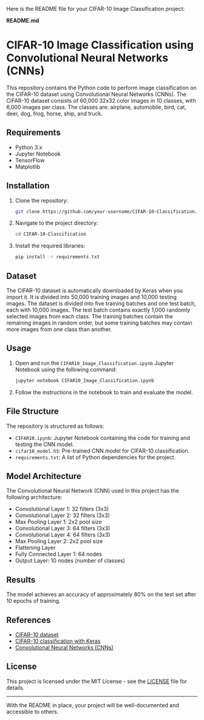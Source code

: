 Here is the README file for your CIFAR-10 Image Classification project:

**README.md**

# CIFAR-10 Image Classification using Convolutional Neural Networks (CNNs)

This repository contains the Python code to perform image classification on the CIFAR-10 dataset using Convolutional Neural Networks (CNNs). The CIFAR-10 dataset consists of 60,000 32x32 color images in 10 classes, with 6,000 images per class. The classes are: airplane, automobile, bird, cat, deer, dog, frog, horse, ship, and truck.

## Requirements

- Python 3.x
- Jupyter Notebook
- TensorFlow
- Matplotlib

## Installation

1. Clone the repository:
   ```bash
   git clone https://github.com/your-username/CIFAR-10-Classification.git
   ```

2. Navigate to the project directory:
   ```bash
   cd CIFAR-10-Classification
   ```

3. Install the required libraries:
   ```bash
   pip install -r requirements.txt
   ```

## Dataset

The CIFAR-10 dataset is automatically downloaded by Keras when you import it. It is divided into 50,000 training images and 10,000 testing images. The dataset is divided into five training batches and one test batch, each with 10,000 images. The test batch contains exactly 1,000 randomly selected images from each class. The training batches contain the remaining images in random order, but some training batches may contain more images from one class than another.

## Usage

1. Open and run the `CIFAR10_Image_Classification.ipynb` Jupyter Notebook using the following command:
   ```bash
   jupyter notebook CIFAR10_Image_Classification.ipynb
   ```

2. Follow the instructions in the notebook to train and evaluate the model.

## File Structure

The repository is structured as follows:

- `CIFAR10.ipynb`: Jupyter Notebook containing the code for training and testing the CNN model.
- `cifar10_model.h5`: Pre-trained CNN model for CIFAR-10 classification.
- `requirements.txt`: A list of Python dependencies for the project.

## Model Architecture

The Convolutional Neural Network (CNN) used in this project has the following architecture:

- Convolutional Layer 1: 32 filters (3x3)
- Convolutional Layer 2: 32 filters (3x3)
- Max Pooling Layer 1: 2x2 pool size
- Convolutional Layer 3: 64 filters (3x3)
- Convolutional Layer 4: 64 filters (3x3)
- Max Pooling Layer 2: 2x2 pool size
- Flattening Layer
- Fully Connected Layer 1: 64 nodes
- Output Layer: 10 nodes (number of classes)

## Results

The model achieves an accuracy of approximately 80% on the test set after 10 epochs of training.

## References

- [CIFAR-10 dataset](https://www.cs.toronto.edu/~kriz/cifar.html)
- [CIFAR-10 classification with Keras](https://keras.io/examples/cifar10_cnn/)
- [Convolutional Neural Networks (CNNs)](https://www.tensorflow.org/tutorials/images/cnn)

## License

This project is licensed under the MIT License - see the [LICENSE](LICENSE) file for details.

---
With the README in place, your project will be well-documented and accessible to others.
